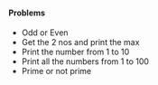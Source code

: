 #### Problems
* Odd or Even
* Get the 2 nos and print the max
* Print the number from 1 to 10
* Print all the numbers from 1 to 100
* Prime or not prime